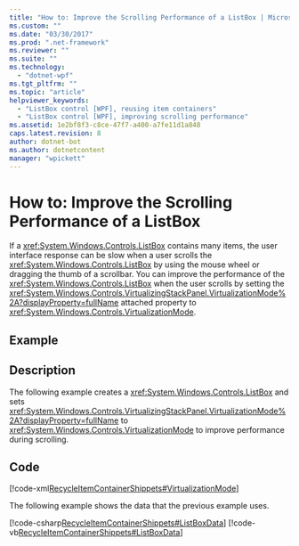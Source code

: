 ```yaml
---
title: "How to: Improve the Scrolling Performance of a ListBox | Microsoft Docs"
ms.custom: ""
ms.date: "03/30/2017"
ms.prod: ".net-framework"
ms.reviewer: ""
ms.suite: ""
ms.technology: 
  - "dotnet-wpf"
ms.tgt_pltfrm: ""
ms.topic: "article"
helpviewer_keywords: 
  - "ListBox control [WPF], reusing item containers"
  - "ListBox control [WPF], improving scrolling performance"
ms.assetid: 1e2bf8f3-c8ce-47f7-a400-a7fe11d1a848
caps.latest.revision: 8
author: dotnet-bot
ms.author: dotnetcontent
manager: "wpickett"
---
```

# How to: Improve the Scrolling Performance of a ListBox
If a <xref:System.Windows.Controls.ListBox> contains many items, the user interface response can be slow when a user scrolls the <xref:System.Windows.Controls.ListBox> by using the mouse wheel or dragging the thumb of a scrollbar. You can improve the performance of the <xref:System.Windows.Controls.ListBox> when the user scrolls by setting the <xref:System.Windows.Controls.VirtualizingStackPanel.VirtualizationMode%2A?displayProperty=fullName> attached property to <xref:System.Windows.Controls.VirtualizationMode>.  
  
## Example  
  
## Description  
 The following example creates a <xref:System.Windows.Controls.ListBox> and sets <xref:System.Windows.Controls.VirtualizingStackPanel.VirtualizationMode%2A?displayProperty=fullName> to <xref:System.Windows.Controls.VirtualizationMode> to improve performance during scrolling.  
  
## Code  
 [!code-xml[RecycleItemContainerShippets#VirtualizationMode](../../../../samples/snippets/csharp/VS_Snippets_Wpf/RecycleItemContainerShippets/CSharp/Window1.xaml#virtualizationmode)]  
  
 The following example shows the data that the previous example uses.  
  
 [!code-csharp[RecycleItemContainerShippets#ListBoxData](../../../../samples/snippets/csharp/VS_Snippets_Wpf/RecycleItemContainerShippets/CSharp/Window1.xaml.cs#listboxdata)]
 [!code-vb[RecycleItemContainerShippets#ListBoxData](../../../../samples/snippets/visualbasic/VS_Snippets_Wpf/RecycleItemContainerShippets/visualbasic/window1.xaml.vb#listboxdata)]